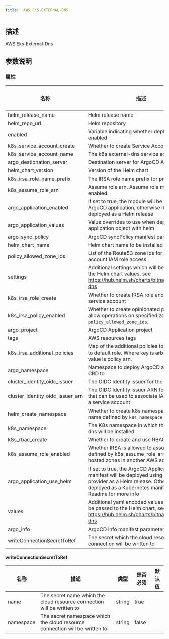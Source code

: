 ```yaml
---
title:  AWS EKS-EXTERNAL-DNS
---
```


## 描述

AWS Eks-External-Dns

## 参数说明


### 属性

 名称 | 描述 | 类型 | 是否必须 | 默认值 
 ------------ | ------------- | ------------- | ------------- | ------------- 
 helm_release_name | Helm release name | string | false |  
 helm_repo_url | Helm repository | string | false |  
 enabled | Variable indicating whether deployment is enabled | bool | false |  
 k8s_service_account_create | Whether to create Service Account | bool | false |  
 k8s_service_account_name | The k8s external-dns service account name |  | false |  
 argo_destionation_server | Destination server for ArgoCD Application | string | false |  
 helm_chart_version | Version of the Helm chart | string | false |  
 k8s_irsa_role_name_prefix | The IRSA role name prefix for prometheus | string | false |  
 k8s_assume_role_arn | Assume role arn. Assume role must be enabled. |  | false |  
 argo_application_enabled | If set to true, the module will be deployed as ArgoCD application, otherwise it will be deployed as a Helm release | bool | false |  
 argo_application_values | Value overrides to use when deploying argo application object with helm |  | false |  
 argo_sync_policy | ArgoCD syncPolicy manifest parameter |  | false |  
 helm_chart_name | Helm chart name to be installed | string | false |  
 policy_allowed_zone_ids | List of the Route53 zone ids for service account IAM role access | list(string) | false |  
 settings | Additional settings which will be passed to the Helm chart values, see https://hub.helm.sh/charts/bitnami/external-dns | map(any) | false |  
 k8s_irsa_role_create | Whether to create IRSA role and annotate service account | bool | false |  
 k8s_irsa_policy_enabled | Whether to create opinionated policy to allow operations on specified zones in `policy_allowed_zone_ids`. | bool | false |  
 argo_project | ArgoCD Application project | string | false |  
 tags | AWS resources tags | map(string) | false |  
 k8s_irsa_additional_policies | Map of the additional policies to be attached to default role. Where key is arbiraty id and value is policy arn. | map(string) | false |  
 argo_namespace | Namespace to deploy ArgoCD application CRD to | string | false |  
 cluster_identity_oidc_issuer | The OIDC Identity issuer for the cluster | string | true |  
 cluster_identity_oidc_issuer_arn | The OIDC Identity issuer ARN for the cluster that can be used to associate IAM roles with a service account | string | true |  
 helm_create_namespace | Whether to create k8s namespace with name defined by `k8s_namespace` | bool | false |  
 k8s_namespace | The K8s namespace in which the external-dns will be installed | string | false |  
 k8s_rbac_create | Whether to create and use RBAC resources | bool | false |  
 k8s_assume_role_enabled | Whether IRSA is allowed to assume role defined by k8s_assume_role_arn. Useful for hosted zones in another AWS account. | bool | false |  
 argo_application_use_helm | If set to true, the ArgoCD Application manifest will be deployed using Kubernetes provider as a Helm release. Otherwise it'll be deployed as a Kubernetes manifest. See Readme for more info | bool | false |  
 values | Additional yaml encoded values which will be passed to the Helm chart, see https://hub.helm.sh/charts/bitnami/external-dns | string | false |  
 argo_info | ArgoCD info manifest parameter |  | false |  
 writeConnectionSecretToRef | The secret which the cloud resource connection will be written to | [writeConnectionSecretToRef](#writeConnectionSecretToRef) | false |  


#### writeConnectionSecretToRef

 名称 | 描述 | 类型 | 是否必须 | 默认值 
 ------------ | ------------- | ------------- | ------------- | ------------- 
 name | The secret name which the cloud resource connection will be written to | string | true |  
 namespace | The secret namespace which the cloud resource connection will be written to | string | false |  
